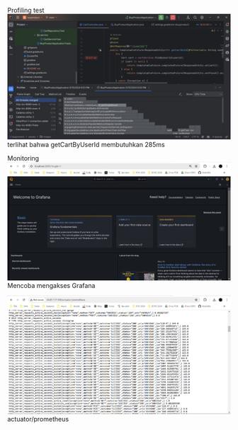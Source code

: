 Profiling test
![img.png](assets/images/img.png)
terlihat bahwa getCartByUserId membutuhkan 285ms

Monitoring
![img_1.png](assets/images/img_1.png)
Mencoba mengakses Grafana

![img_2.png](assets/images/img_2.png)
actuator/prometheus